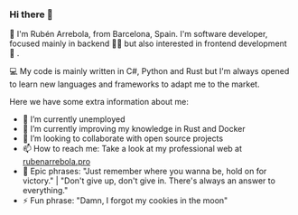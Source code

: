 ### Hi there 👋

:microphone: I'm Rubén Arrebola, from Barcelona, Spain. I'm software developer, focused mainly in backend :underage::volcano:  but also interested in frontend development :rose: .

:computer: My code is mainly written in C#, Python and Rust but I'm always opened to learn new languages and frameworks to adapt me to the market. 

Here we have some extra information about me:
- 🔭 I’m currently unemployed
- 🌱 I’m currently improving my knowledge in Rust and Docker
- 👯 I’m looking to collaborate with open source projects
- 📫 How to reach me: Take a look at my professional web at [rubenarrebola.pro](https://www.rubenarrebola.pro)
- 💬 Epic phrases: "Just remember where you wanna be, hold on for victory." | "Don't give up, don't give in. There's always an answer to everything." 
- ⚡ Fun phrase: "Damn, I forgot my cookies in the moon"

<!--
**ruben69695/ruben69695** is a ✨ _special_ ✨ repository because its `README.md` (this file) appears on your GitHub profile.

Here are some ideas to get you started:

- 🔭 I’m currently working on ...
- 🌱 I’m currently learning ...
- 👯 I’m looking to collaborate on ...
- 🤔 I’m looking for help with ...
- 💬 Ask me about ...
- 📫 How to reach me: ...
- 😄 Pronouns: ...
- ⚡ Fun fact: ...
-->
